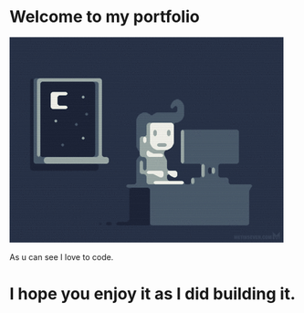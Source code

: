 # Welcome to my portfolio
![](https://github.com/MohammedIbrahim8887/portfolio/blob/main/programming_gif.gif)

 As u can see I love to code.
# I hope you enjoy it as I did building it.
